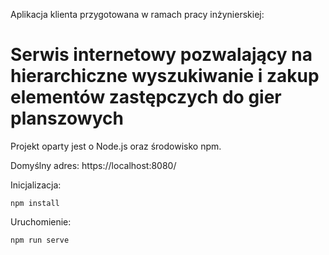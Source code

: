 Aplikacja klienta przygotowana w ramach pracy inżynierskiej:
# Serwis internetowy pozwalający na hierarchiczne wyszukiwanie i zakup elementów zastępczych do gier planszowych

Projekt oparty jest o Node.js oraz środowisko npm. 

Domyślny adres: https://localhost:8080/

Inicjalizacja:
```
npm install
```

Uruchomienie:
```
npm run serve
```

